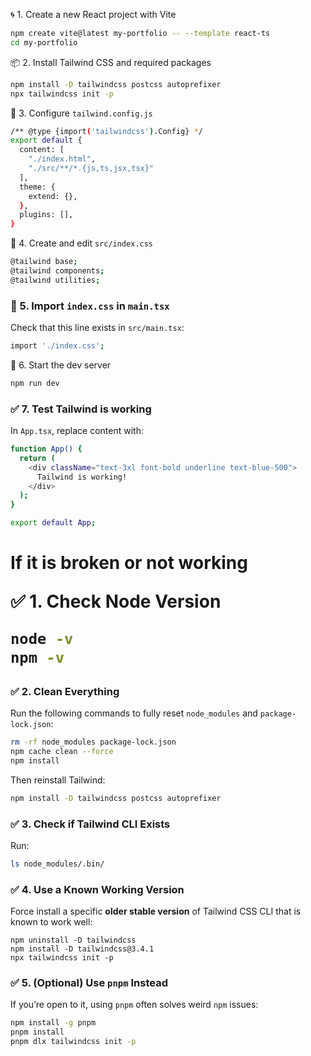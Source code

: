 🌀 1. Create a new React project with Vite
~~~bash
npm create vite@latest my-portfolio -- --template react-ts
cd my-portfolio
~~~
📦 2. Install Tailwind CSS and required packages
~~~bash
npm install -D tailwindcss postcss autoprefixer
npx tailwindcss init -p
~~~
🧾 3. Configure `tailwind.config.js`
~~~bash
/** @type {import('tailwindcss').Config} */
export default {
  content: [
    "./index.html",
    "./src/**/*.{js,ts,jsx,tsx}"
  ],
  theme: {
    extend: {},
  },
  plugins: [],
}
~~~
🎨 4. Create and edit `src/index.css`
~~~bash
@tailwind base;
@tailwind components;
@tailwind utilities;
~~~
### 🧠 5. Import `index.css` in `main.tsx`

Check that this line exists in `src/main.tsx`:
~~~bash
import './index.css';
~~~
🚀 6. Start the dev server
~~~bash
npm run dev
~~~
### ✅ 7. Test Tailwind is working

In `App.tsx`, replace content with:
~~~bash
function App() {
  return (
    <div className="text-3xl font-bold underline text-blue-500">
      Tailwind is working!
    </div>
  );
}

export default App;
~~~

<h1>If it is broken or not working </h>

✅ 1. Check Node Version

~~~bash
node -v
npm -v
~~~

### ✅ 2. Clean Everything

Run the following commands to fully reset `node_modules` and `package-lock.json`:
~~~bash
rm -rf node_modules package-lock.json
npm cache clean --force
npm install
~~~

Then reinstall Tailwind:
~~~bash
npm install -D tailwindcss postcss autoprefixer
~~~
### ✅ 3. Check if Tailwind CLI Exists

Run:
~~~bash
ls node_modules/.bin/
~~~
### ✅ 4. Use a Known Working Version

Force install a specific **older stable version** of Tailwind CSS CLI that is known to work well:
~~~
npm uninstall -D tailwindcss
npm install -D tailwindcss@3.4.1
npx tailwindcss init -p
~~~
### ✅ 5. (Optional) Use `pnpm` Instead

If you’re open to it, using `pnpm` often solves weird `npm` issues:
~~~bash
npm install -g pnpm
pnpm install
pnpm dlx tailwindcss init -p
~~~
